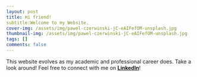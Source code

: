 ```yaml
---
layout: post
title: Hi friend! 
subtitle:Welcome to my Website.
cover-img: /assets/img/pawel-czerwinski-jC-eAIFefOM-unsplash.jpg
thumbnail-img: /assets/img/pawel-czerwinski-jC-eAIFefOM-unsplash.jpg
tags: []
comments: false 
---
```


This website evolves as my academic and professional career does. Take a look around! Feel free to connect with me on **[LinkedIn](https://linkedin.com/in/arimoya)**!
